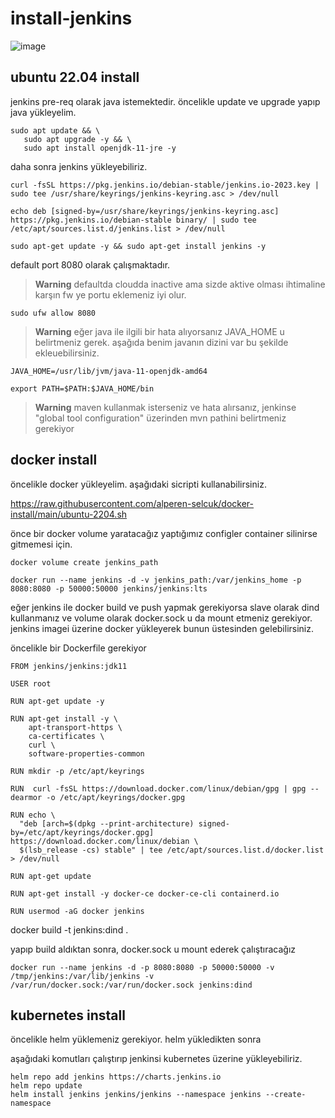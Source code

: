 # install-jenkins

![image](https://github.com/user-attachments/assets/885a7c89-1c80-4f26-8b73-690b3b560434)


## ubuntu 22.04 install

jenkins pre-req olarak java istemektedir. öncelikle update ve upgrade yapıp java yükleyelim.

```
sudo apt update && \
   sudo apt upgrade -y && \
   sudo apt install openjdk-11-jre -y
```

daha sonra jenkins yükleyebiliriz.

```
curl -fsSL https://pkg.jenkins.io/debian-stable/jenkins.io-2023.key | sudo tee /usr/share/keyrings/jenkins-keyring.asc > /dev/null

echo deb [signed-by=/usr/share/keyrings/jenkins-keyring.asc]  https://pkg.jenkins.io/debian-stable binary/ | sudo tee /etc/apt/sources.list.d/jenkins.list > /dev/null

sudo apt-get update -y && sudo apt-get install jenkins -y
```

default port 8080 olarak çalışmaktadır.

> **Warning**  defaultda cloudda inactive ama sizde aktive olması ihtimaline karşın fw ye portu eklemeniz iyi olur.

```
sudo ufw allow 8080
```


> **Warning**  eğer java ile ilgili bir hata alıyorsanız JAVA_HOME u belirtmeniz gerek. aşağıda benim javanın dizini var bu şekilde ekleuebilirsiniz.

```
JAVA_HOME=/usr/lib/jvm/java-11-openjdk-amd64

export PATH=$PATH:$JAVA_HOME/bin
```

> **Warning**  maven kullanmak isterseniz ve hata alırsanız, jenkinse "global tool configuration" üzerinden mvn pathini belirtmeniz gerekiyor

## docker install

öncelikle docker yükleyelim. aşağıdaki sicripti kullanabilirsiniz.

https://raw.githubusercontent.com/alperen-selcuk/docker-install/main/ubuntu-2204.sh

önce bir docker volume yaratacağız yaptığımız configler container silinirse gitmemesi için.

```
docker volume create jenkins_path

docker run --name jenkins -d -v jenkins_path:/var/jenkins_home -p 8080:8080 -p 50000:50000 jenkins/jenkins:lts
```

eğer jenkins ile docker build ve push yapmak gerekiyorsa slave olarak dind kullanmanız ve volume olarak docker.sock u da mount etmeniz gerekiyor. jenkins imagei üzerine docker yükleyerek bunun üstesinden gelebilirsiniz.

öncelikle bir Dockerfile gerekiyor

```
FROM jenkins/jenkins:jdk11
 
USER root

RUN apt-get update -y

RUN apt-get install -y \
    apt-transport-https \
    ca-certificates \
    curl \
    software-properties-common

RUN mkdir -p /etc/apt/keyrings

RUN  curl -fsSL https://download.docker.com/linux/debian/gpg | gpg --dearmor -o /etc/apt/keyrings/docker.gpg

RUN echo \
  "deb [arch=$(dpkg --print-architecture) signed-by=/etc/apt/keyrings/docker.gpg] https://download.docker.com/linux/debian \
  $(lsb_release -cs) stable" | tee /etc/apt/sources.list.d/docker.list > /dev/null

RUN apt-get update

RUN apt-get install -y docker-ce docker-ce-cli containerd.io 

RUN usermod -aG docker jenkins
```

docker build -t jenkins:dind .

yapıp build aldıktan sonra, docker.sock u mount ederek çalıştıracağız

```
docker run --name jenkins -d -p 8080:8080 -p 50000:50000 -v /tmp/jenkins:/var/lib/jenkins -v /var/run/docker.sock:/var/run/docker.sock jenkins:dind
```

## kubernetes install

öncelikle helm yüklemeniz gerekiyor. helm yükledikten sonra

aşağıdaki komutları çalıştırıp jenkinsi kubernetes üzerine yükleyebiliriz.

```
helm repo add jenkins https://charts.jenkins.io
helm repo update
helm install jenkins jenkins/jenkins --namespace jenkins --create-namespace
```
